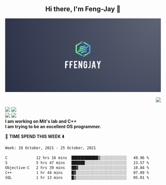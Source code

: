 <h2 align="center"> Hi there, I'm Feng-Jay 👋 </h2>  

![](https://github.com/Feng-Jay/DataStruct/blob/master/Image/1.png)  

<img align="right" src="https://github-readme-stats.vercel.app/api?username=Feng-Jay&show_icons=true&icon_color=CE1D2D&text_color=718096&bg_color=ffffff&hide_title=true" />


&emsp;

![](https://visitor-badge.glitch.me/badge?page_id=Feng-Jay.readme)
![](https://img.shields.io/badge/Concentrate-Cpp-blue)  
![](https://img.shields.io/badge/Rust-primer-orange)
![](https://img.shields.io/badge/Target-OS-9cf)  
**I am working on Mit's lab and C++**  
**I am trying to be an excellent OS programmer.**  


📘 **TIME SPEND THIS WEEK ⬇️**
<!--START_SECTION:waka-->
```text
Week: 19 October, 2021 - 25 October, 2021

C             12 hrs 16 mins  ████████████▒░░░░░░░░░░░░   49.96 % 
S             5 hrs 47 mins   ██████░░░░░░░░░░░░░░░░░░░   23.57 % 
Objective-C   2 hrs 39 mins   ██▓░░░░░░░░░░░░░░░░░░░░░░   10.84 % 
C++           1 hr 44 mins    █▓░░░░░░░░░░░░░░░░░░░░░░░   07.09 % 
SQL           1 hr 13 mins    █▒░░░░░░░░░░░░░░░░░░░░░░░   05.01 % 
```
<!--END_SECTION:waka-->

